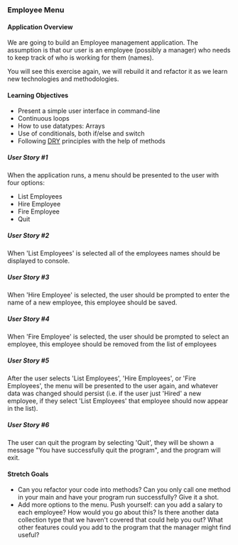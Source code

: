 ### Employee Menu

#### Application Overview

We are going to build an Employee management application. The assumption is that our user is an employee (possibly a manager) who needs to keep track of who is working for them (names).

You will see this exercise again, we will rebuild it and refactor it as we learn new technologies and methodologies.

#### Learning Objectives
* Present a simple user interface in command-line
* Continuous loops
* How to use datatypes: Arrays
* Use of conditionals, both if/else and switch
* Following [DRY][dry] principles with the help of methods

##### User Story #1

When the application runs, a menu should be presented to the user with four options: 
* List Employees
* Hire Employee
* Fire Employee
* Quit

##### User Story #2

When 'List Employees' is selected all of the employees names should be displayed to console.

##### User Story #3

When 'Hire Employee' is selected, the user should be prompted to enter the name of a new employee, this employee should be saved.

##### User Story #4

When 'Fire Employee' is selected, the user should be prompted to select an employee, this employee should be removed from the list of employees

##### User Story #5

After the user selects 'List Employees', 'Hire Employees', or 'Fire Employees', the menu will be presented to the user again, and whatever data was changed should persist (i.e. if the user just 'Hired' a new employee, if they select 'List Employees' that employee should now appear in the list).

##### User Story #6

The user can quit the program by selecting 'Quit', they will be shown a message "You have successfully quit the program", and the program will exit.

#### Stretch Goals

* Can you refactor your code into methods? Can you only call one method in your main and have your program run successfully? Give it a shot.
* Add more options to the menu. Push yourself: can you add a salary to each employee? How would you go about this? Is there another data collection type that we haven't covered that could help you out? What other features could you add to the program that the manager might find useful?

[crud]:https://en.wikipedia.org/wiki/Create,_read,_update_and_delete
[dry]:https://en.wikipedia.org/wiki/Don%27t_repeat_yourself
